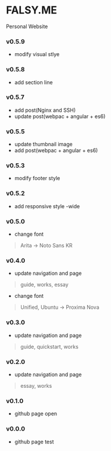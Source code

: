 # FALSY.ME
Personal Website


### v0.5.9
* modify visual stlye

### v0.5.8
* add section line

### v0.5.7
* add post(Nginx and SSH)
* update post(webpac + angular + es6)

### v0.5.5
* update thumbnail image
* add post(webpac + angular + es6)

### v0.5.3
* modify footer style

### v0.5.2
* add responsive style -wide

### v0.5.0
* change font
> Arita -> Noto Sans KR

### v0.4.0
* update navigation and page

> guide, works, essay

* change font

> Unified, Ubuntu -> Proxima Nova

### v0.3.0
* update navigation and page

> guide, quickstart, works

### v0.2.0
* update navigation and page

> essay, works

### v0.1.0
* github page open

### v0.0.0
* github page test
